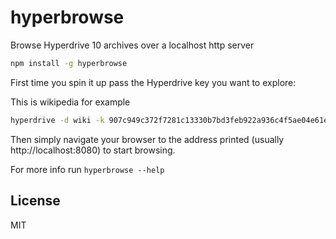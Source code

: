# hyperbrowse

Browse Hyperdrive 10 archives over a localhost http server

``` sh
npm install -g hyperbrowse
```

First time you spin it up pass the Hyperdrive key you want to explore:

This is wikipedia for example

``` sh
hyperdrive -d wiki -k 907c949c372f7281c13330b7bd3feb922a936c4f5ae04e61e34e3c90fc6eba9b
```

Then simply navigate your browser to the address printed (usually http://localhost:8080)
to start browsing.

For more info run `hyperbrowse --help`

## License

MIT
